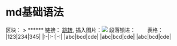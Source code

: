 # md基础语法
区块： > ******
链接： [跳转](https://fejohnny.github.io/),
插入图片：![](/images/1.jpg)
段落锁进：&emsp;&emsp;
表格： 
|123|234|345|
|:-|:-:|-:|
|abc|bcd|cde|
|abc|bcd|cde|
|abc|bcd|cde|